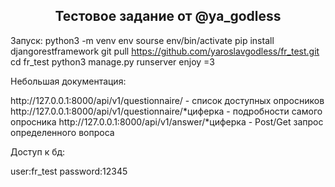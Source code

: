 <h2 align="center">Тестовое задание от @ya_godless</h2>

Запуск:
	python3 -m venv env
	sourse env/bin/activate
	pip install djangorestframework
	git pull https://github.com/yaroslavgodless/fr_test.git
	cd fr_test
	python3 manage.py runserver
enjoy =3

<p>Небольшая документация:</p>
<list>http://127.0.0.1:8000/api/v1/questionnaire/ - список доступных опросников</list>
<list>http://127.0.0.1:8000/api/v1/questionnaire/*циферка - подробности самого опросника</list>
<list>http://127.0.0.1:8000/api/v1/answer/*циферка - Post/Get запрос определенного вопроса</list>

<p>Доступ к бд:</p>
user:fr_test
password:12345
